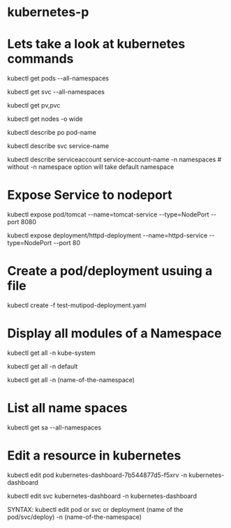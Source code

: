 # kubernetes-p
# Lets take a look at kubernetes commands 
kubectl get pods --all-namespaces

kubectl get svc --all-namespaces

kubectl get pv,pvc

kubectl get nodes -o wide

kubectl describe po pod-name
  
kubectl describe svc service-name

kubectl describe serviceaccount service-account-name -n namespaces # without -n namespace option will take default namespace

# Expose Service to nodeport

kubectl expose pod/tomcat --name=tomcat-service --type=NodePort --port 8080

kubectl expose deployment/httpd-deployment --name=httpd-service --type=NodePort  --port 80

# Create a pod/deployment usuing a file

kubectl create -f test-mutipod-deployment.yaml

# Display all modules of a Namespace

kubectl get all -n kube-system

kubectl get all -n default

kubectl get all -n (name-of-the-namespace)

# List all name spaces

kubectl get sa --all-namespaces

# Edit a resource in kubernetes

kubectl edit pod kubernetes-dashboard-7b544877d5-f5xrv -n kubernetes-dashboard

kubectl edit svc kubernetes-dashboard -n kubernetes-dashboard

SYNTAX: kubectl edit pod or svc or deployment (name of the pod/svc/deploy) -n (name-of-the-namespace)
